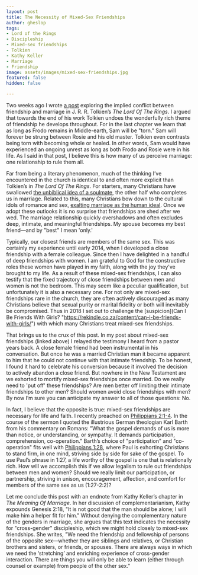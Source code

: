 ```yaml
---
layout: post
title: The Necessity of Mixed-Sex Friendships
author: gheslop
tags:
- Lord of the Rings
- Discipleship
- Mixed-sex friendships
- Tolkien
- Kathy Keller
- Marriage
- Friendship
image: assets/images/mixed-sex-friendships.jpg
featured: false
hidden: false

---
```

Two weeks ago I wrote [a post](https://rekindle.co.za/content/2021-01-13-tolkien-friendship-versus-marriage "Tolkien: Marriage Versus Friendship") exploring the implied conflict between friendship and marriage in J. R. R. Tolkien’s _The Lord Of The Rings_. I argued that towards the end of his work Tolkien undoes the wonderfully rich theme of friendship he develops throughout. For in the last chapter we learn that as long as Frodo remains in Middle-earth, Sam will be "torn." Sam will forever be strung between Rosie and his old master. Tolkien even contrasts being torn with becoming whole or healed. In other words, Sam would have experienced an ongoing unrest as long as both Frodo and Rosie were in his life. As I said in that post, I believe this is how many of us perceive marriage: one relationship to rule them all.

Far from being a literary phenomenon, much of the thinking I’ve encountered in the church is identical to and often more explicit than Tolkien’s in _The Lord Of The Rings_. For starters, many Christians have swallowed [the unbiblical idea of a soulmate](https://rekindle.co.za/content/2020-12-03-john-calvin-marriage-singleness "Does Marriage Complete Us?"), the other half who completes us in marriage. Related to this, many Christians bow down to the cultural idols of romance and sex, [exalting marriage as the human ideal](https://rekindle.co.za/content/2020-11-12-1-corinthians-7-is-it-better-to-marry "Is Is Better To Marry?"). Once we adopt these outlooks it is no surprise that friendships are shed after we wed. The marriage relationship quickly overshadows and often excludes deep, intimate, and meaningful friendships. My spouse becomes my best friend—and by "best" I mean 'only.'

Typically, our closest friends are members of the same sex. This was certainly my experience until early 2014, when I developed a close friendship with a female colleague. Since then I have delighted in a handful of deep friendships with women. I am grateful to God for the constructive roles these women have played in my faith, along with the joy they've brought to my life. As a result of these mixed-sex friendships, I can also testify that the fixed trajectory of close friendships between men and women is not the bedroom. This may seem like a peculiar qualification, but unfortunately it is also a necessary one. For not only are mixed-sex friendships rare in the church, they are often actively discouraged as many Christians believe that sexual purity or marital fidelity or both will inevitably be compromised. Thus in 2018 I set out to challenge the [suspicion](Can I Be Friends With Girls? "https://rekindle.co.za/content/can-i-be-friends-with-girls/") with which many Christians treat mixed-sex friendships.

That brings us to the crux of this post. In my post about mixed-sex friendships (linked above) I relayed the testimony I heard from a pastor years back. A close female friend had been instrumental in his conversation. But once he was a married Christian man it became apparent to him that he could not continue with that intimate friendship. To be honest, I found it hard to celebrate his conversion because it involved the decision to actively abandon a close friend. But nowhere in the New Testament are we exhorted to mortify mixed-sex friendships once married. Do we really need to 'put off' these friendships? Are men better off limiting their intimate friendships to other men? Should women avoid close friendships with men? By now I’m sure you can anticipate my answer to all of those questions: No.

In fact, I believe that the opposite is true: mixed-sex friendships are necessary for life and faith. I recently preached on [Philippians 2:1-4](https://rekindle.co.za/content/2020-07-27-philippians-2-1-4-devotional "Philippians 2:1-4 Devotional"). In the course of the sermon I quoted the illustrious German theologian Karl Barth from his commentary on Romans: "What the gospel demands of us is more than notice, or understanding, or sympathy. It demands participation, comprehension, co-operation." Barth’s choice of "participation" and "co-operation" fits well with [Philippians 1:28](https://rekindle.co.za/content/2020-07-20-philippians-1-27-30-devotional "Philippians 1:27-30 Devotional"), where Paul is exhorting Christians to stand firm, in one mind, striving side by side for sake of the gospel. To use Paul’s phrase in 1:27, a life worthy of the gospel is one that is relationally rich. How will we accomplish this if we allow legalism to rule out friendships between men and women? Should we really limit our participation, or partnership, striving in unison, encouragement, affection, and comfort for members of the same sex as us (1:27-2:2)?

Let me conclude this post with an endnote from Kathy Keller’s chapter in _The Meaning Of Marriage_. In her discussion of complementarianism, Kathy expounds Genesis 2:18, "It is not good that the man should be alone; I will make him a helper fit for him." Without denying the complementary nature of the genders in marriage, she argues that this text indicates the necessity for "cross-gender" discipleship, which we might hold closely to mixed-sex friendships. She writes, "We need the friendship and fellowship of persons of the opposite sex—whether they are siblings and relatives, or Christian brothers and sisters, or friends, or spouses. There are always ways in which we need the ‘stretching’ and enriching experience of cross-gender interaction. There are things you will only be able to learn (either through counsel or example) from people of the other sex."